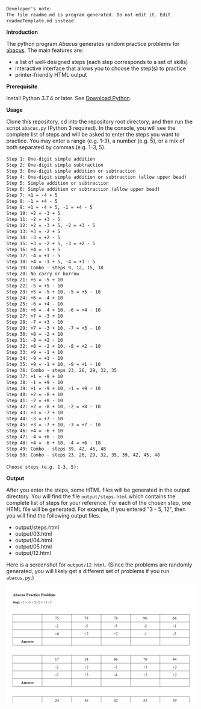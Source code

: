```buildoutcfg
Developer's note:
The file readme.md is program generated. Do not edit it. Edit readmeTemplate.md instead.
```

**Introduction**

The python program *Abacus* generates random practice problems for [abacus](https://en.wikipedia.org/wiki/Abacus). The
main features are:
* a list of well-designed steps (each step corresponds to a set of skills) 
* interactive interface that allows you to choose the step(s) to practice
* printer-friendly HTML output

**Prerequisite**

Install Python 3.7.4 or later. See [Download Python](https://www.python.org/downloads/).


**Usage**

Clone this repository, cd into the repository root directory, and then run the script `abacus.py` (Python 3 required). In the console, you will
see the complete list of steps and will be asked to enter the steps you want to practice. You may enter a range (e.g. 1-3), a number (e.g. 5), or a mix of both separated by commas (e.g. 1-3, 5).

```buildoutcfg
Step 1: One-digit simple addition
Step 2: One-digit simple subtraction
Step 3: One-digit simple addition or subtraction
Step 4: One-digit simple addition or subtraction (allow upper bead)
Step 5: Simple addition or subtraction
Step 6: Simple addition or subtraction (allow upper bead)
Step 7: +1 = -4 + 5
Step 8: -1 = +4 - 5
Step 9: +1 = -4 + 5, -1 = +4 - 5
Step 10: +2 = -3 + 5
Step 11: -2 = +3 - 5
Step 12: +2 = -3 + 5, -2 = +3 - 5
Step 13: +3 = -2 + 5
Step 14: -3 = +2 - 5
Step 15: +3 = -2 + 5, -3 = +2 - 5
Step 16: +4 = -1 + 5
Step 17: -4 = +1 - 5
Step 18: +4 = -1 + 5, -4 = +1 - 5
Step 19: Combo - steps 9, 12, 15, 18
Step 20: No carry or borrow
Step 21: +5 = -5 + 10
Step 22: -5 = +5 - 10
Step 23: +5 = -5 + 10, -5 = +5 - 10
Step 24: +6 = -4 + 10
Step 25: -6 = +4 - 10
Step 26: +6 = -4 + 10, -6 = +4 - 10
Step 27: +7 = -3 + 10
Step 28: -7 = +3 - 10
Step 29: +7 = -3 + 10, -7 = +3 - 10
Step 30: +8 = -2 + 10
Step 31: -8 = +2 - 10
Step 32: +8 = -2 + 10, -8 = +2 - 10
Step 33: +9 = -1 + 10
Step 34: -9 = +1 - 10
Step 35: +9 = -1 + 10, -9 = +1 - 10
Step 36: Combo - steps 23, 26, 29, 32, 35
Step 37: +1 = -9 + 10
Step 38: -1 = +9 - 10
Step 39: +1 = -9 + 10, -1 = +9 - 10
Step 40: +2 = -8 + 10
Step 41: -2 = +8 - 10
Step 42: +2 = -8 + 10, -2 = +8 - 10
Step 43: +3 = -7 + 10
Step 44: -3 = +7 - 10
Step 45: +3 = -7 + 10, -3 = +7 - 10
Step 46: +4 = -6 + 10
Step 47: -4 = +6 - 10
Step 48: +4 = -6 + 10, -4 = +6 - 10
Step 49: Combo - steps 39, 42, 45, 48
Step 50: Combo - steps 23, 26, 29, 32, 35, 39, 42, 45, 48

Choose steps (e.g. 1-3, 5):
```

**Output**

After you enter the steps, some HTML files will be generated in the output directory. You will find the file
`output/steps.html` which contains the complete list of steps for your reference. For each of the chosen step,
one HTML file will be generated. For example, if you entered "3 - 5, 12", then you will find the following output files.
* output/steps.html
* output/03.html
* output/04.html
* output/05.html
* output/12.html

Here is a screenshot for `output/12.html`. (Since the problems are randomly generated, you will likely get a
different set of problems if you run `abacus.py`.)

![screenshot](./img/problems.png)